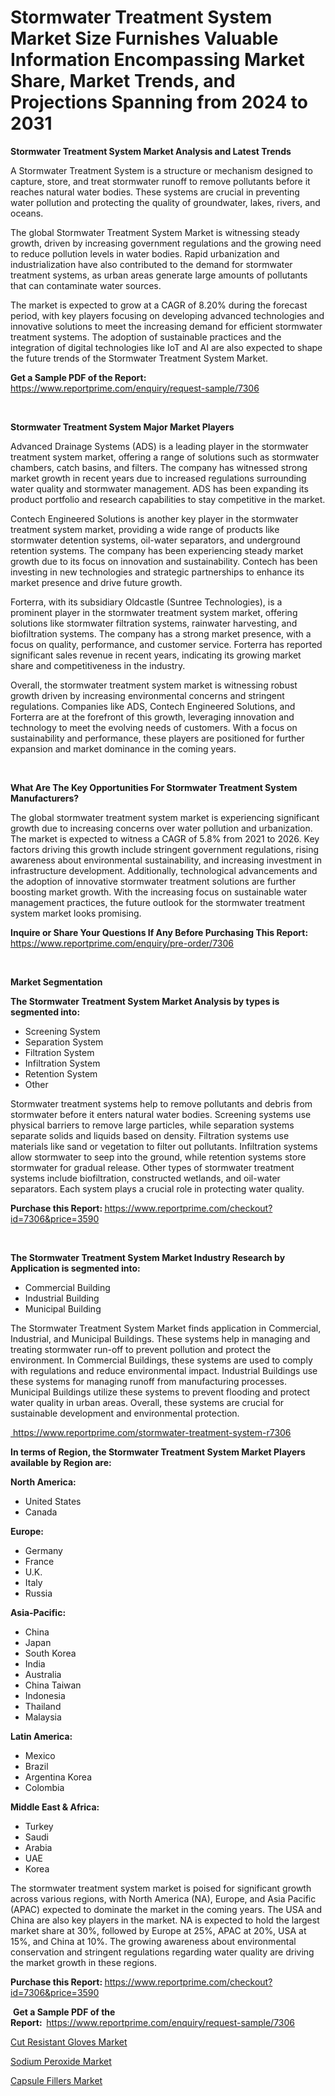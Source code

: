 <p><h1>Stormwater Treatment System Market Size Furnishes Valuable Information Encompassing Market Share, Market Trends, and Projections Spanning from 2024 to 2031</h1></p><p><strong>Stormwater Treatment System Market Analysis and Latest Trends</strong></p>
<p><p>A Stormwater Treatment System is a structure or mechanism designed to capture, store, and treat stormwater runoff to remove pollutants before it reaches natural water bodies. These systems are crucial in preventing water pollution and protecting the quality of groundwater, lakes, rivers, and oceans.</p><p>The global Stormwater Treatment System Market is witnessing steady growth, driven by increasing government regulations and the growing need to reduce pollution levels in water bodies. Rapid urbanization and industrialization have also contributed to the demand for stormwater treatment systems, as urban areas generate large amounts of pollutants that can contaminate water sources.</p><p>The market is expected to grow at a CAGR of 8.20% during the forecast period, with key players focusing on developing advanced technologies and innovative solutions to meet the increasing demand for efficient stormwater treatment systems. The adoption of sustainable practices and the integration of digital technologies like IoT and AI are also expected to shape the future trends of the Stormwater Treatment System Market.</p></p>
<p><strong>Get a Sample PDF of the Report:&nbsp;</strong> <a href="https://www.reportprime.com/enquiry/request-sample/7306">https://www.reportprime.com/enquiry/request-sample/7306</a></p>
<p>&nbsp;</p>
<p><strong>Stormwater Treatment System Major Market Players</strong></p>
<p><p>Advanced Drainage Systems (ADS) is a leading player in the stormwater treatment system market, offering a range of solutions such as stormwater chambers, catch basins, and filters. The company has witnessed strong market growth in recent years due to increased regulations surrounding water quality and stormwater management. ADS has been expanding its product portfolio and research capabilities to stay competitive in the market.</p><p>Contech Engineered Solutions is another key player in the stormwater treatment system market, providing a wide range of products like stormwater detention systems, oil-water separators, and underground retention systems. The company has been experiencing steady market growth due to its focus on innovation and sustainability. Contech has been investing in new technologies and strategic partnerships to enhance its market presence and drive future growth.</p><p>Forterra, with its subsidiary Oldcastle (Suntree Technologies), is a prominent player in the stormwater treatment system market, offering solutions like stormwater filtration systems, rainwater harvesting, and biofiltration systems. The company has a strong market presence, with a focus on quality, performance, and customer service. Forterra has reported significant sales revenue in recent years, indicating its growing market share and competitiveness in the industry.</p><p>Overall, the stormwater treatment system market is witnessing robust growth driven by increasing environmental concerns and stringent regulations. Companies like ADS, Contech Engineered Solutions, and Forterra are at the forefront of this growth, leveraging innovation and technology to meet the evolving needs of customers. With a focus on sustainability and performance, these players are positioned for further expansion and market dominance in the coming years.</p></p>
<p>&nbsp;</p>
<p><strong>What Are The Key Opportunities For Stormwater Treatment System Manufacturers?</strong></p>
<p><p>The global stormwater treatment system market is experiencing significant growth due to increasing concerns over water pollution and urbanization. The market is expected to witness a CAGR of 5.8% from 2021 to 2026. Key factors driving this growth include stringent government regulations, rising awareness about environmental sustainability, and increasing investment in infrastructure development. Additionally, technological advancements and the adoption of innovative stormwater treatment solutions are further boosting market growth. With the increasing focus on sustainable water management practices, the future outlook for the stormwater treatment system market looks promising.</p></p>
<p><strong>Inquire or Share Your Questions If Any Before Purchasing This Report:</strong> <a href="https://www.reportprime.com/enquiry/pre-order/7306">https://www.reportprime.com/enquiry/pre-order/7306</a></p>
<p>&nbsp;</p>
<p><strong>Market Segmentation</strong></p>
<p><strong>The Stormwater Treatment System Market Analysis by types is segmented into:</strong></p>
<p><ul><li>Screening System</li><li>Separation System</li><li>Filtration System</li><li>Infiltration System</li><li>Retention System</li><li>Other</li></ul></p>
<p><p>Stormwater treatment systems help to remove pollutants and debris from stormwater before it enters natural water bodies. Screening systems use physical barriers to remove large particles, while separation systems separate solids and liquids based on density. Filtration systems use materials like sand or vegetation to filter out pollutants. Infiltration systems allow stormwater to seep into the ground, while retention systems store stormwater for gradual release. Other types of stormwater treatment systems include biofiltration, constructed wetlands, and oil-water separators. Each system plays a crucial role in protecting water quality.</p></p>
<p><strong>Purchase this Report:&nbsp;</strong><a href="https://www.reportprime.com/checkout?id=7306&price=3590">https://www.reportprime.com/checkout?id=7306&price=3590</a></p>
<p>&nbsp;</p>
<p><strong>The Stormwater Treatment System Market Industry Research by Application is segmented into:</strong></p>
<p><ul><li>Commercial Building</li><li>Industrial Building</li><li>Municipal Building</li></ul></p>
<p><p>The Stormwater Treatment System Market finds application in Commercial, Industrial, and Municipal Buildings. These systems help in managing and treating stormwater run-off to prevent pollution and protect the environment. In Commercial Buildings, these systems are used to comply with regulations and reduce environmental impact. Industrial Buildings use these systems for managing runoff from manufacturing processes. Municipal Buildings utilize these systems to prevent flooding and protect water quality in urban areas. Overall, these systems are crucial for sustainable development and environmental protection.</p></p>
<p><a href="https://www.reportprime.com/stormwater-treatment-system-r7306">&nbsp;https://www.reportprime.com/stormwater-treatment-system-r7306</a></p>
<p><strong>In terms of Region, the Stormwater Treatment System Market Players available by Region are:</strong></p>
<p>
    <p> <strong> North America: </strong>
        <ul>
            <li>United States</li>
            <li>Canada</li>
        </ul>
        </p> 
    <p> <strong> Europe: </strong>
        <ul>
            <li>Germany</li>
            <li>France</li>
            <li>U.K.</li>
            <li>Italy</li>
            <li>Russia</li>
        </ul>
        </p> 
    <p> <strong> Asia-Pacific: </strong>
        <ul>
            <li>China</li>
            <li>Japan</li>
            <li>South Korea</li>
            <li>India</li>
            <li>Australia</li>
            <li>China Taiwan</li>
            <li>Indonesia</li>
            <li>Thailand</li>
            <li>Malaysia</li>
        </ul>
        </p> 
    <p> <strong> Latin America: </strong>
        <ul>
            <li>Mexico</li>
            <li>Brazil</li>
            <li>Argentina Korea</li>
            <li>Colombia</li>
        </ul>
        </p> 
    <p> <strong> Middle East & Africa: </strong>
        <ul>
            <li>Turkey</li>
            <li>Saudi</li>
            <li>Arabia</li>
            <li>UAE</li>
            <li>Korea</li>
        </ul>
    </p>
    </p>
<p><p>The stormwater treatment system market is poised for significant growth across various regions, with North America (NA), Europe, and Asia Pacific (APAC) expected to dominate the market in the coming years. The USA and China are also key players in the market. NA is expected to hold the largest market share at 30%, followed by Europe at 25%, APAC at 20%, USA at 15%, and China at 10%. The growing awareness about environmental conservation and stringent regulations regarding water quality are driving the market growth in these regions.</p></p>
<p><strong>Purchase this Report: </strong><a href="https://www.reportprime.com/checkout?id=7306&price=3590">https://www.reportprime.com/checkout?id=7306&price=3590</a></p>
<p>&nbsp;<strong>Get a Sample PDF of the Report:&nbsp;&nbsp;</strong><a href="https://www.reportprime.com/enquiry/request-sample/7306">https://www.reportprime.com/enquiry/request-sample/7306</a></p>
<p><strong></strong></p>
<p><p><a href="https://www.linkedin.com/pulse/cut-resistant-gloves-market-insights-players-forecast-till-tegfc?trackingId=6dV7fgyuMOfyEWtGfLKDcA%3D%3D">Cut Resistant Gloves Market</a></p><p><a href="https://www.linkedin.com/pulse/sodium-peroxide-market-size-growth-segmentation-regional-9oj8c?trackingId=f9fOYXuBPOpzM6ozWSOaMg%3D%3D">Sodium Peroxide Market</a></p><p><a href="https://www.linkedin.com/pulse/capsule-fillers-market-size-growth-segmentation-regional-9aqzc?trackingId=Z1Bao9WqgzFEwUWsLP86og%3D%3D">Capsule Fillers Market</a></p></p>